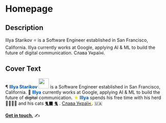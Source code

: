 # Homepage

## Description
Illya Starikov ⭐ is a Software Engineer established in San Francisco, California. Illya currently works at Google, applying AI & ML to build the future of digital communication. Слава Україні.

## Cover Text

<p>¶ <b><font color=#0057B7>Illya Starikov</font></b> <img src="https://starikov.co/content/images/size/w1600/2024/02/illya-starikov-about-square.png" width="32" height="32"> is a Software Engineer established in San Francisco, California. 🌉
<b><font color=#0057B7>Illya</font></b> currently works at Google, applying AI & ML to build the future of <del>digital</del> communication. <font color=#FFDD00>★</font>
<b><font color=#0057B7>Illya</font></b> spends his free time with his herd 🐻‍❄️🐻🐼 and his cats <a href=mallory>🐈‍⬛</a> <a href=bodie>🐈</a> .
<a href=ukraine>Слава Україн<font color="#FFDD00">і</font></a>. 🇺🇦 </p>
<p><b><a href=contact>Get in touch.</a></b> ✍</p>
